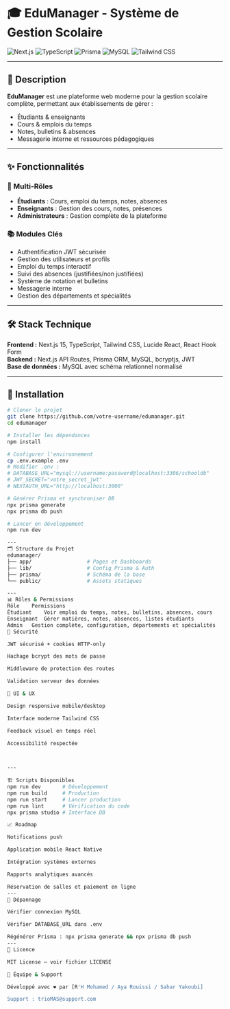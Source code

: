 
# 🎓 EduManager - Système de Gestion Scolaire

![Next.js](https://img.shields.io/badge/Next.js-15.0-black?style=for-the-badge&logo=next.js)
![TypeScript](https://img.shields.io/badge/TypeScript-5.0-blue?style=for-the-badge&logo=typescript)
![Prisma](https://img.shields.io/badge/Prisma-5.0-2D3748?style=for-the-badge&logo=prisma)
![MySQL](https://img.shields.io/badge/MySQL-8.0-4479A1?style=for-the-badge&logo=mysql)
![Tailwind CSS](https://img.shields.io/badge/Tailwind_CSS-3.0-38B2AC?style=for-the-badge&logo=tailwind-css)

---

## 📖 Description
**EduManager** est une plateforme web moderne pour la gestion scolaire complète, permettant aux établissements de gérer :
- Étudiants & enseignants  
- Cours & emplois du temps  
- Notes, bulletins & absences  
- Messagerie interne et ressources pédagogiques  
---

## ✨ Fonctionnalités

### 👥 Multi-Rôles
- **Étudiants** : Cours, emploi du temps, notes, absences  
- **Enseignants** : Gestion des cours, notes, présences  
- **Administrateurs** : Gestion complète de la plateforme  

### 📚 Modules Clés
- Authentification JWT sécurisée  
- Gestion des utilisateurs et profils  
- Emploi du temps interactif  
- Suivi des absences (justifiées/non justifiées)  
- Système de notation et bulletins  
- Messagerie interne  
- Gestion des départements et spécialités  

---

## 🛠️ Stack Technique
**Frontend :** Next.js 15, TypeScript, Tailwind CSS, Lucide React, React Hook Form  
**Backend :** Next.js API Routes, Prisma ORM, MySQL, bcryptjs, JWT  
**Base de données :** MySQL avec schéma relationnel normalisé  

---

## 🚀 Installation

```bash
# Cloner le projet
git clone https://github.com/votre-username/edumanager.git
cd edumanager

# Installer les dépendances
npm install

# Configurer l'environnement
cp .env.example .env
# Modifier .env :
# DATABASE_URL="mysql://username:password@localhost:3306/schooldb"
# JWT_SECRET="votre_secret_jwt"
# NEXTAUTH_URL="http://localhost:3000"

# Générer Prisma et synchroniser DB
npx prisma generate
npx prisma db push

# Lancer en développement
npm run dev

---
🗂️ Structure du Projet
edumanager/
├── app/                  # Pages et Dashboards
├── lib/                  # Config Prisma & Auth
├── prisma/               # Schéma de la base
└── public/               # Assets statiques

---
📊 Rôles & Permissions
Rôle	Permissions
Étudiant	Voir emploi du temps, notes, bulletins, absences, cours
Enseignant	Gérer matières, notes, absences, listes étudiants
Admin	Gestion complète, configuration, départements et spécialités
🔐 Sécurité

JWT sécurisé + cookies HTTP-only

Hachage bcrypt des mots de passe

Middleware de protection des routes

Validation serveur des données

🎨 UI & UX

Design responsive mobile/desktop

Interface moderne Tailwind CSS

Feedback visuel en temps réel

Accessibilité respectée



---	
	
🏗️ Scripts Disponibles
npm run dev       # Développement
npm run build     # Production
npm run start     # Lancer production
npm run lint      # Vérification du code
npx prisma studio # Interface DB

📈 Roadmap

Notifications push

Application mobile React Native

Intégration systèmes externes

Rapports analytiques avancés

Réservation de salles et paiement en ligne
---
🐛 Dépannage

Vérifier connexion MySQL

Vérifier DATABASE_URL dans .env

Régénérer Prisma : npx prisma generate && npx prisma db push
---
📄 Licence

MIT License – voir fichier LICENSE

👥 Équipe & Support

Développé avec ❤️ par [R'H Mohamed / Aya Rouissi / Sahar Yakoubi]

Support : trioMAS@support.com



